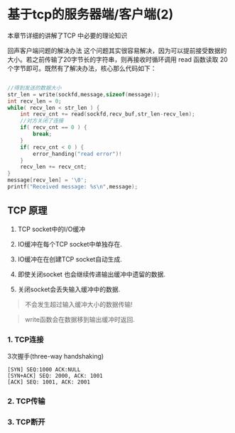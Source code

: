 # 基于tcp的服务器端/客户端(2)

本章节详细的讲解了TCP 中必要的理论知识


回声客户端问题的解决办法
这个问题其实很容易解决，因为可以提前接受数据的大小。若之前传输了20字节长的字符串，则再接收时循环调用 read 函数读取 20 个字节即可。既然有了解决办法，核心那么代码如下：

```c

//得到发送的数据大小
str_len = write(sockfd,message,sizeof(message));
int recv_len = 0;
while( recv_len < str_len ) {
    int recv_cnt += read(sockfd,recv_buf,str_len-recv_len);
    //对方关闭了连接
    if( recv_cnt == 0 ) {
        break;
    }
    if( recv_cnt < 0 ) {
        error_handing("read error")!
    }
    recv_len += recv_cnt;
}
message[recv_len] = '\0';
printf("Received message: %s\n",message);
```

## TCP 原理

1. TCP socket中的I/O缓冲

1. IO缓冲在每个TCP socket中单独存在.
2. IO缓冲在在创建TCP socket自动生成.
3. 即使关闭socket 也会继续传递输出缓冲中遗留的数据.
4. 关闭socket会丢失输入缓冲中的数据.

> 不会发生超过输入缓冲大小的数据传输!

> write函数会在数据移到输出缓冲时返回.

### 1. TCP连接

3次握手(three-way handshaking)


```
[SYN] SEQ:1000 ACK:NULL
[SYN+ACK] SEQ: 2000, ACK: 1001
[ACK] SEQ: 1001, ACK: 2001
```

### 2. TCP传输

### 3. TCP断开
